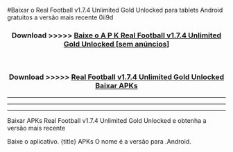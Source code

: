 #Baixar o Real Football v1.7.4 Unlimited Gold Unlocked   para tablets Android gratuitos a versão mais recente 0ii9d


<div align="center">
<h3>Download >>>>> <a href="https://pt-web.web.app/?pt= Real Football v1.7.4 Unlimited Gold Unlocked ">Baixe o A P K Real Football v1.7.4 Unlimited Gold Unlocked  [sem anúncios]</a></h3><br>

<h3>Download >>>>> <a href="https://pt-web.web.app/?pt= Real Football v1.7.4 Unlimited Gold Unlocked ">Real Football v1.7.4 Unlimited Gold Unlocked  Baixar APKs</a></h3>
</div>

----------------------------------------------------------

----------------------------------------------------------

----------------------------------------------------------

Baixar APKs Real Football v1.7.4 Unlimited Gold Unlocked  e obtenha a versão mais recente

Baixe o aplicativo. {title} APKs O nome é a versão para .Android.


